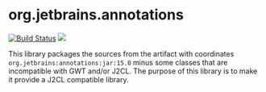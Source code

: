 # org.jetbrains.annotations

[![Build Status](https://secure.travis-ci.org/realityforge/org.jetbrains.annotations.png?branch=master)](http://travis-ci.org/realityforge/org.jetbrains.annotations)
[<img src="https://img.shields.io/maven-central/v/org.realityforge.org.jetbrains.annotations/org.jetbrains.annotations.svg?label=latest%20release"/>](http://search.maven.org/#search%7Cga%7C1%7Cg%3A%22org.realityforge.org.jetbrains.annotations%22%20a%3A%22org.jetbrains.annotations%22)

This library packages the sources from the artifact with coordinates `org.jetbrains:annotations:jar:15.0`
minus some classes that are incompatible with GWT and/or J2CL. The purpose of this library is to make it
provide a J2CL compatible library.
